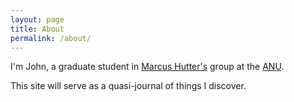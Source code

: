 ```yaml
---
layout: page
title: About
permalink: /about/
---
```


I'm John, a graduate student in [Marcus Hutter's](http://hutter1.net) group at the [ANU](http://anu.edu.au).

This site will serve as a quasi-journal of things I discover.